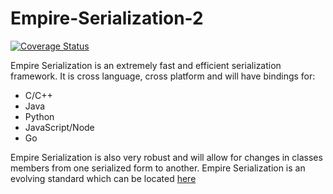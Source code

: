 # Empire-Serialization-2

[![Coverage Status](https://coveralls.io/repos/github/TroyNeubauer/Empire-Serialization-2/badge.svg?branch=master)](https://coveralls.io/github/TroyNeubauer/Empire-Serialization-2?branch=master)

Empire Serialization is an extremely fast and efficient serialization framework. It is cross language, cross platform and will have bindings for:
* C/C++
* Java
* Python
* JavaScript/Node
* Go

Empire Serialization is also very robust and will allow for changes in classes members from one serialized form to another. 
Empire Serialization is an evolving standard which can be located [here]( https://docs.google.com/document/d/1hk4uM8_i8ZAb3smQFcM6dKP8REH3ivORBcV8yDvftxo/edit?usp=sharing)
